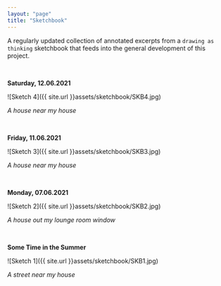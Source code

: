 ```yaml
---
layout: "page"
title: "Sketchbook"
---
```


A regularly updated collection of annotated excerpts from a `drawing as thinking` sketchbook that feeds into the general development of this project.


<br />

**Saturday, 12.06.2021**

![Sketch 4]({{ site.url }}assets/sketchbook/SKB4.jpg)

*A house near my house*

<br />

**Friday, 11.06.2021**

![Sketch 3]({{ site.url }}assets/sketchbook/SKB3.jpg)

*A house near my house*

<br />

**Monday, 07.06.2021**

![Sketch 2]({{ site.url }}assets/sketchbook/SKB2.jpg)

*A house out my lounge room window*

<br />

**Some Time in the Summer**

![Sketch 1]({{ site.url }}assets/sketchbook/SKB1.jpg)

*A street near my house*

<br />

